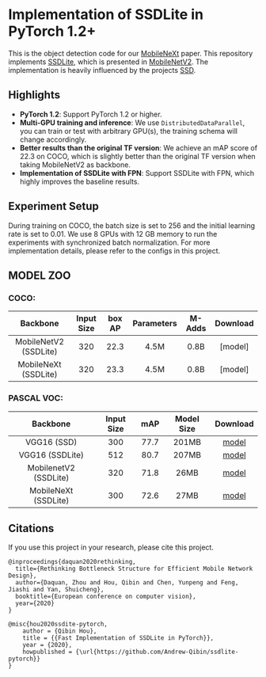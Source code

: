 # Implementation of SSDLite in PyTorch 1.2+ 

This is the object detection code for our [MobileNeXt](https://arxiv.org/pdf/2007.02269.pdf) paper.
This repository implements [SSDLite](https://arxiv.org/abs/1512.02325), which is presented in [MobileNetV2](https://arxiv.org/pdf/1801.04381.pdf). 
The implementation is heavily influenced by the projects [SSD](https://github.com/lufficc/SSD).

## Highlights

- **PyTorch 1.2**: Support PyTorch 1.2 or higher.
- **Multi-GPU training and inference**: We use `DistributedDataParallel`, you can train or test with arbitrary GPU(s), the training schema will change accordingly.
- **Better results than the original TF version**: We achieve an mAP score of 22.3 on COCO, which is slightly better than the original TF version when taking MobileNetV2 as backbone. 
- **Implementation of SSDLite with FPN**: Support SSDLite with FPN, which highly improves the baseline results.

## Experiment Setup

During training on COCO, the batch size is set to 256 and the initial learning rate is set to 0.01. We use 8 GPUs with 12 GB memory to run the experiments
with synchronized batch normalization. For more implementation details, please refer to the configs in this project.

## MODEL ZOO

### COCO:

| Backbone               | Input Size   |       box AP     | Parameters | M-Adds    | Download  |
| :--------------------: | :----------: | :--------------: | :--------: | :-------: | :-------: |
|  MobileNetV2 (SSDLite) |     320      |          22.3    | 4.5M       | 0.8B      | [model]   |
|  MobileNeXt (SSDLite)  |     320      |          23.3    | 4.5M       | 0.8B      | [model]   |

### PASCAL VOC:

| Backbone               | Input Size  |          mAP         | Model Size | Download  |
| :--------------------: | :----------:|   :--------------:   | :--------: | :-------: |
|  VGG16 (SSD)           |     300     |          77.7        |   201MB    | [model](https://github.com/lufficc/SSD/releases/download/1.2/vgg_ssd300_voc0712.pth)  |
|  VGG16 (SSDLite)       |     512     |          80.7        |   207MB    | [model](https://github.com/lufficc/SSD/releases/download/1.2/vgg_ssd512_voc0712.pth)  |
|  MobilenetV2 (SSDLite) |     320     |          71.8        |   26MB     | [model]() |
|  MobileNeXt (SSDLite)  |     300     |          72.6        |   27MB     | [model]() |



## Citations
If you use this project in your research, please cite this project.

```text
@inproceedings{daquan2020rethinking,
  title={Rethinking Bottleneck Structure for Efficient Mobile Network Design},
  author={Daquan, Zhou and Hou, Qibin and Chen, Yunpeng and Feng, Jiashi and Yan, Shuicheng},
  booktitle={European conference on computer vision},
  year={2020}
}
```

```text
@misc{hou2020ssdite-pytorch,
    author = {Qibin Hou},
    title = {{Fast Implementation of SSDLite in PyTorch}},
    year = {2020},
    howpublished = {\url{https://github.com/Andrew-Qibin/ssdlite-pytorch}}
}
```
